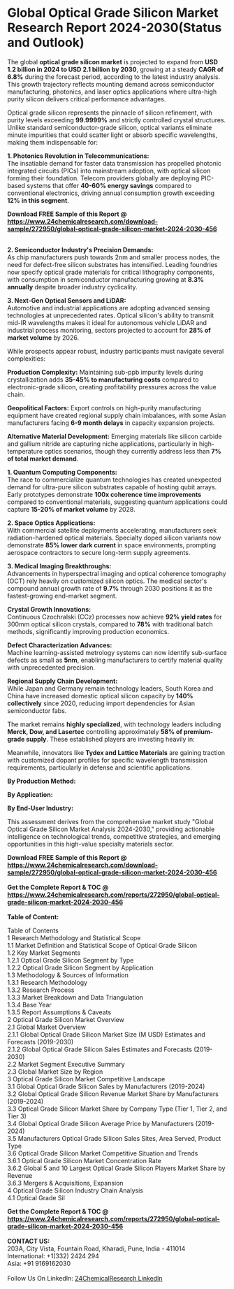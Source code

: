 <h1>Global Optical Grade Silicon Market Research Report 2024-2030(Status and Outlook)</h1><p>The global <strong>optical grade silicon market</strong> is projected to expand from <strong>USD 1.2 billion in 2024 to USD 2.1 billion by 2030</strong>, growing at a steady <strong>CAGR of 6.8%</strong> during the forecast period, according to the latest industry analysis. This growth trajectory reflects mounting demand across semiconductor manufacturing, photonics, and laser optics applications where ultra-high purity silicon delivers critical performance advantages.</p><p>Optical grade silicon represents the pinnacle of silicon refinement, with purity levels exceeding <strong>99.9999%</strong> and strictly controlled crystal structures. Unlike standard semiconductor-grade silicon, optical variants eliminate minute impurities that could scatter light or absorb specific wavelengths, making them indispensable for:</p><p><strong>1. Photonics Revolution in Telecommunications:</strong><br>
The insatiable demand for faster data transmission has propelled photonic integrated circuits (PICs) into mainstream adoption, with optical silicon forming their foundation. Telecom providers globally are deploying PIC-based systems that offer <strong>40-60% energy savings</strong> compared to conventional electronics, driving annual consumption growth exceeding <strong>12% in this segment</strong>.</p><div><b>Download FREE Sample of this Report @ 
            <a href="https://www.24chemicalresearch.com/download-sample/272950/global-optical-grade-silicon-market-2024-2030-456">
            https://www.24chemicalresearch.com/download-sample/272950/global-optical-grade-silicon-market-2024-2030-456</a></b></div><br><p><strong>2. Semiconductor Industry's Precision Demands:</strong><br>
As chip manufacturers push towards 2nm and smaller process nodes, the need for defect-free silicon substrates has intensified. Leading foundries now specify optical grade materials for critical lithography components, with consumption in semiconductor manufacturing growing at <strong>8.3% annually</strong> despite broader industry cyclicality.</p><p><strong>3. Next-Gen Optical Sensors and LiDAR:</strong><br>
Automotive and industrial applications are adopting advanced sensing technologies at unprecedented rates. Optical silicon's ability to transmit mid-IR wavelengths makes it ideal for autonomous vehicle LiDAR and industrial process monitoring, sectors projected to account for <strong>28% of market volume</strong> by 2026.</p><p>While prospects appear robust, industry participants must navigate several complexities:</p><p><strong>Production Complexity:</strong> Maintaining sub-ppb impurity levels during crystallization adds <strong>35-45% to manufacturing costs</strong> compared to electronic-grade silicon, creating profitability pressures across the value chain.</p><p><strong>Geopolitical Factors:</strong> Export controls on high-purity manufacturing equipment have created regional supply chain imbalances, with some Asian manufacturers facing <strong>6-9 month delays</strong> in capacity expansion projects.</p><p><strong>Alternative Material Development:</strong> Emerging materials like silicon carbide and gallium nitride are capturing niche applications, particularly in high-temperature optics scenarios, though they currently address less than <strong>7% of total market demand</strong>.</p><p><strong>1. Quantum Computing Components:</strong><br>
The race to commercialize quantum technologies has created unexpected demand for ultra-pure silicon substrates capable of hosting qubit arrays. Early prototypes demonstrate <strong>100x coherence time improvements</strong> compared to conventional materials, suggesting quantum applications could capture <strong>15-20% of market volume</strong> by 2028.</p><p><strong>2. Space Optics Applications:</strong><br>
With commercial satellite deployments accelerating, manufacturers seek radiation-hardened optical materials. Specialty doped silicon variants now demonstrate <strong>85% lower dark current</strong> in space environments, prompting aerospace contractors to secure long-term supply agreements.</p><p><strong>3. Medical Imaging Breakthroughs:</strong><br>
Advancements in hyperspectral imaging and optical coherence tomography (OCT) rely heavily on customized silicon optics. The medical sector's compound annual growth rate of <strong>9.7%</strong> through 2030 positions it as the fastest-growing end-market segment.</p><p><strong>Crystal Growth Innovations:</strong><br>
	Continuous Czochralski (CCz) processes now achieve <strong>92% yield rates</strong> for 300mm optical silicon crystals, compared to <strong>78%</strong> with traditional batch methods, significantly improving production economics.</p><p><strong>Defect Characterization Advances:</strong><br>
	Machine learning-assisted metrology systems can now identify sub-surface defects as small as <strong>5nm</strong>, enabling manufacturers to certify material quality with unprecedented precision.</p><p><strong>Regional Supply Chain Development:</strong><br>
	While Japan and Germany remain technology leaders, South Korea and China have increased domestic optical silicon capacity by <strong>140% collectively</strong> since 2020, reducing import dependencies for Asian semiconductor fabs.</p><p>The market remains <strong>highly specialized</strong>, with technology leaders including <strong>Merck, Dow, and Lasertec</strong> controlling approximately <strong>58% of premium-grade supply</strong>. These established players are investing heavily in:</p><p>Meanwhile, innovators like <strong>Tydex and Lattice Materials</strong> are gaining traction with customized dopant profiles for specific wavelength transmission requirements, particularly in defense and scientific applications.</p><p><strong>By Production Method:</strong></p><p><strong>By Application:</strong></p><p><strong>By End-User Industry:</strong></p><p>This assessment derives from the comprehensive market study "Global Optical Grade Silicon Market Analysis 2024-2030," providing actionable intelligence on technological trends, competitive strategies, and emerging opportunities in this high-value specialty materials sector.</p><div><b>Download FREE Sample of this Report @ 
            <a href="https://www.24chemicalresearch.com/download-sample/272950/global-optical-grade-silicon-market-2024-2030-456">
            https://www.24chemicalresearch.com/download-sample/272950/global-optical-grade-silicon-market-2024-2030-456</a></b></div><br><div><b>Get the Complete Report & TOC @ 
            <a href="https://www.24chemicalresearch.com/reports/272950/global-optical-grade-silicon-market-2024-2030-456">
            https://www.24chemicalresearch.com/reports/272950/global-optical-grade-silicon-market-2024-2030-456</a></b></div><br>
            <b>Table of Content:</b><p>Table of Contents<br />
1 Research Methodology and Statistical Scope<br />
1.1 Market Definition and Statistical Scope of Optical Grade Silicon<br />
1.2 Key Market Segments<br />
1.2.1 Optical Grade Silicon Segment by Type<br />
1.2.2 Optical Grade Silicon Segment by Application<br />
1.3 Methodology & Sources of Information<br />
1.3.1 Research Methodology<br />
1.3.2 Research Process<br />
1.3.3 Market Breakdown and Data Triangulation<br />
1.3.4 Base Year<br />
1.3.5 Report Assumptions & Caveats<br />
2 Optical Grade Silicon Market Overview<br />
2.1 Global Market Overview<br />
2.1.1 Global Optical Grade Silicon Market Size (M USD) Estimates and Forecasts (2019-2030)<br />
2.1.2 Global Optical Grade Silicon Sales Estimates and Forecasts (2019-2030)<br />
2.2 Market Segment Executive Summary<br />
2.3 Global Market Size by Region<br />
3 Optical Grade Silicon Market Competitive Landscape<br />
3.1 Global Optical Grade Silicon Sales by Manufacturers (2019-2024)<br />
3.2 Global Optical Grade Silicon Revenue Market Share by Manufacturers (2019-2024)<br />
3.3 Optical Grade Silicon Market Share by Company Type (Tier 1, Tier 2, and Tier 3)<br />
3.4 Global Optical Grade Silicon Average Price by Manufacturers (2019-2024)<br />
3.5 Manufacturers Optical Grade Silicon Sales Sites, Area Served, Product Type<br />
3.6 Optical Grade Silicon Market Competitive Situation and Trends<br />
3.6.1 Optical Grade Silicon Market Concentration Rate<br />
3.6.2 Global 5 and 10 Largest Optical Grade Silicon Players Market Share by Revenue<br />
3.6.3 Mergers & Acquisitions, Expansion<br />
4 Optical Grade Silicon Industry Chain Analysis<br />
4.1 Optical Grade Sil</p><div><b>Get the Complete Report & TOC @ 
            <a href="https://www.24chemicalresearch.com/reports/272950/global-optical-grade-silicon-market-2024-2030-456">
            https://www.24chemicalresearch.com/reports/272950/global-optical-grade-silicon-market-2024-2030-456</a></b></div><br><b>CONTACT US:</b><br>
            203A, City Vista, Fountain Road, Kharadi, Pune, India - 411014<br>
            International: +1(332) 2424 294<br>
            Asia: +91 9169162030 <br><br>
            Follow Us On LinkedIn: <a href="https://www.linkedin.com/company/24chemicalresearch/">24ChemicalResearch LinkedIn</a>